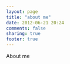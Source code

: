 ```yaml
---
layout: page
title: "about me"
date: 2012-06-21 20:24
comments: false
sharing: true
footer: true
---
```

About me
